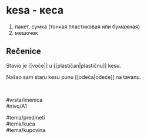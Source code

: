 # kesa - кеса

1. пакет, сумка (тонкая пластиковая или бумажная)  
2. мешочек  

## Rečenice

Stavio je [[voće]] u [[plastičan|plastičnu]] kesu.  

Našao sam staru kesu punu [[odeća|odeće]] na tavanu.  

<br>

#vrsta/imenica  
#nivo/A1  

#tema/predmeti  
#tema/kuća  
#tema/kupovina  
